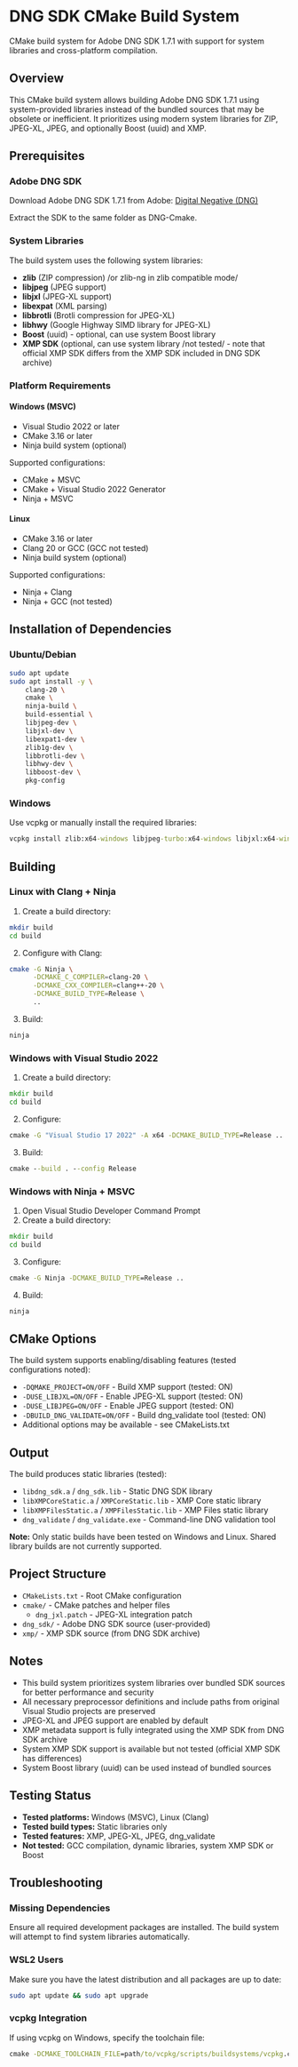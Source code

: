 # DNG SDK CMake Build System

CMake build system for Adobe DNG SDK 1.7.1 with support for system libraries and cross-platform compilation.

## Overview

This CMake build system allows building Adobe DNG SDK 1.7.1 using system-provided libraries instead of the bundled sources that may be obsolete or inefficient. It prioritizes using modern system libraries for ZIP, JPEG-XL, JPEG, and optionally Boost (uuid) and XMP.

## Prerequisites

### Adobe DNG SDK

Download Adobe DNG SDK 1.7.1 from Adobe:
[Digital Negative (DNG)](https://helpx.adobe.com/camera-raw/digital-negative.html)

Extract the SDK to the same folder as DNG-Cmake.

### System Libraries

The build system uses the following system libraries:
- **zlib** (ZIP compression) /or zlib-ng in zlib compatible mode/
- **libjpeg** (JPEG support)
- **libjxl** (JPEG-XL support)
- **libexpat** (XML parsing)
- **libbrotli** (Brotli compression for JPEG-XL)
- **libhwy** (Google Highway SIMD library for JPEG-XL)
- **Boost** (uuid) - optional, can use system Boost library
- **XMP SDK** (optional, can use system library /not tested/ - note that official XMP SDK differs from the XMP SDK included in DNG SDK archive)

### Platform Requirements

#### Windows (MSVC)
- Visual Studio 2022 or later
- CMake 3.16 or later
- Ninja build system (optional)

Supported configurations:
- CMake + MSVC
- CMake + Visual Studio 2022 Generator
- Ninja + MSVC

#### Linux
- CMake 3.16 or later
- Clang 20 or GCC (GCC not tested)
- Ninja build system (optional)

Supported configurations:
- Ninja + Clang
- Ninja + GCC (not tested)

## Installation of Dependencies

### Ubuntu/Debian

```bash
sudo apt update
sudo apt install -y \
    clang-20 \
    cmake \
    ninja-build \
    build-essential \
    libjpeg-dev \
    libjxl-dev \
    libexpat1-dev \
    zlib1g-dev \
    libbrotli-dev \
    libhwy-dev \
    libboost-dev \
    pkg-config
```

### Windows

Use vcpkg or manually install the required libraries:

```cmd
vcpkg install zlib:x64-windows libjpeg-turbo:x64-windows libjxl:x64-windows expat:x64-windows boost-uuid:x64-windows
```

## Building

### Linux with Clang + Ninja

1. Create a build directory:
```bash
mkdir build
cd build
```

2. Configure with Clang:
```bash
cmake -G Ninja \
      -DCMAKE_C_COMPILER=clang-20 \
      -DCMAKE_CXX_COMPILER=clang++-20 \
      -DCMAKE_BUILD_TYPE=Release \
      ..
```

3. Build:
```bash
ninja
```

### Windows with Visual Studio 2022

1. Create a build directory:
```cmd
mkdir build
cd build
```

2. Configure:
```cmd
cmake -G "Visual Studio 17 2022" -A x64 -DCMAKE_BUILD_TYPE=Release ..
```

3. Build:
```cmd
cmake --build . --config Release
```

### Windows with Ninja + MSVC

1. Open Visual Studio Developer Command Prompt
2. Create a build directory:
```cmd
mkdir build
cd build
```

3. Configure:
```cmd
cmake -G Ninja -DCMAKE_BUILD_TYPE=Release ..
```

4. Build:
```cmd
ninja
```

## CMake Options

The build system supports enabling/disabling features (tested configurations noted):

- `-DQMAKE_PROJECT=ON/OFF` - Build XMP support (tested: ON)
- `-DUSE_LIBJXL=ON/OFF` - Enable JPEG-XL support (tested: ON)
- `-DUSE_LIBJPEG=ON/OFF` - Enable JPEG support (tested: ON)
- `-DBUILD_DNG_VALIDATE=ON/OFF` - Build dng_validate tool (tested: ON)
- Additional options may be available - see CMakeLists.txt

## Output

The build produces static libraries (tested):
- `libdng_sdk.a` / `dng_sdk.lib` - Static DNG SDK library
- `libXMPCoreStatic.a` / `XMPCoreStatic.lib` - XMP Core static library  
- `libXMPFilesStatic.a` / `XMPFilesStatic.lib` - XMP Files static library
- `dng_validate` / `dng_validate.exe` - Command-line DNG validation tool

**Note:** Only static builds have been tested on Windows and Linux. Shared library builds are not currently supported.

## Project Structure

- `CMakeLists.txt` - Root CMake configuration
- `cmake/` - CMake patches and helper files
  - `dng_jxl.patch` - JPEG-XL integration patch
- `dng_sdk/` - Adobe DNG SDK source (user-provided)
- `xmp/` - XMP SDK source (from DNG SDK archive)

## Notes

- This build system prioritizes system libraries over bundled SDK sources for better performance and security
- All necessary preprocessor definitions and include paths from original Visual Studio projects are preserved
- JPEG-XL and JPEG support are enabled by default
- XMP metadata support is fully integrated using the XMP SDK from DNG SDK archive
- System XMP SDK support is available but not tested (official XMP SDK has differences)
- System Boost library (uuid) can be used instead of bundled sources

## Testing Status

- **Tested platforms:** Windows (MSVC), Linux (Clang)
- **Tested build types:** Static libraries only
- **Tested features:** XMP, JPEG-XL, JPEG, dng_validate
- **Not tested:** GCC compilation, dynamic libraries, system XMP SDK or Boost

## Troubleshooting

### Missing Dependencies

Ensure all required development packages are installed. The build system will attempt to find system libraries automatically.

### WSL2 Users

Make sure you have the latest distribution and all packages are up to date:
```bash
sudo apt update && sudo apt upgrade
```

### vcpkg Integration

If using vcpkg on Windows, specify the toolchain file:
```cmd
cmake -DCMAKE_TOOLCHAIN_FILE=path/to/vcpkg/scripts/buildsystems/vcpkg.cmake ..
```
